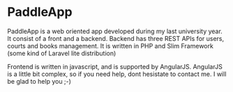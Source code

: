 # PaddleApp

PaddleApp is a web oriented app developed during my last university year. It consist of a front and a backend. 
Backend has three REST APIs for users, courts and books management. It is written in PHP and Slim Framework (some kind of Laravel lite distribution)

Frontend is written in javascript, and is supported by AngularJS. AngularJS is a little bit complex, so if you need help, dont hesistate to contact me. I will be glad to help you ;-)
